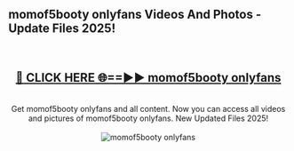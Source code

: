 <h2>momof5booty onlyfans Videos And Photos - Update Files 2025!</h2>
<br>
<div align="center">
<h2><a href="https://linkcuts.com/hfmhzwbr" rel="nofollow">🔴 CLICK HERE 🌐==►► momof5booty onlyfans</a></h2>
<br>
Get momof5booty onlyfans and all content. Now you can access all videos and pictures of momof5booty onlyfans. New Updated Files 2025!
<br>
<br>
<a href="https://linkcuts.com/hfmhzwbr" rel="nofollow" data-target="animated-image.originalLink"><img src="https://i.ibb.co.com/WyWwxjT/player-gif2.gif" alt="momof5booty onlyfans" style="max-width: 100%; display: inline-block;" data-target="animated-image.originalImage"></a>
</div>
<br>